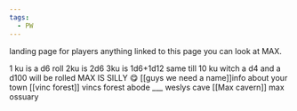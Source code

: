 ```yaml
---
tags:
  - PW
---
```

landing page for players anything linked to this page you can look at MAX.

 
1 ku is a d6 roll 2ku is 2d6 3ku is 1d6+1d12 same till 10 ku witch a d4 and a d100 will be rolled 
MAX IS SILLY 😋 
[[guys we need a name]]info about your town 
[[vinc forest]] vincs forest abode
___ weslys cave 
[[Max cavern]] max ossuary 